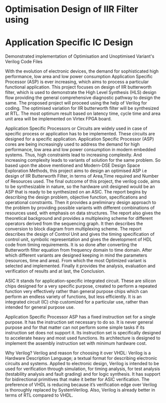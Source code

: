 # Optimisation Design of IIR Filter using
# Application Specific IC Design

Demonstrated implementation of Optimisation and Unoptimised Variant's Verilog Code Files 

With the evolution of electronic devices, the demand for sophisticated
high performance, low area and low power consumption Application Specific
Processor (ASP) is ever increasing, which aims to process a particular functional
application. This project focuses on design of IIR butterworth filter, which is used
to demonstrate the High Level Synthesis (HLS) design flow providing the
general comprehensive diagnostic pathway to design the same. The proposed
project will proceed using the help of Verilog for coding. The optimised variation
for IIR butterworth filter will be synthesized at RTL. The most optimum result
based on latency time, cycle time and area unit area will be implemented on
Virtex FPGA board.

Application Specific Processors or Circuits are widely used in case of specific
process or application has to be implemented. These circuits are designed for a
specific application. Application Specific Processor (ASP) cores are being
increasingly used to address the demand for high performance, low area and low
power consumption in modern embedded systems. Thus, high constraints lead to
increasing complexity. And increasing complexity leads to variants of solution for
the same problem.
So based upon the above mentioned and Modern-DSE Design Space
Exploration Methods, this project aims to design an optimised ASP i.e design of
IIR Butterworth Filter, in terms of Area,Time required and Number of Resources
used.
The final outcome of this project, the verilog code, aims to be synthesizable in
nature, so the hardware unit designed would be an ASP that is ready to be
synthesized on an ASIC.
The report begins by describing the design problem, objective function,
specifications and operational constraints. Then it provides a preliminary design
approach to the problem by providing possible variants with different
combinations of resources used, with emphasis on data structures.
The report also gives the theoretical background and provides a multiplexing
scheme for different operators derived from the sequencing graph. It then
describes the conversion to block diagram from multiplexing scheme. The report
describes the design of Control Unit and gives the timing specification of control
unit, symbolic representation and gives the development of HDL code from
timing requirements. It is so done after converting the Butterworth filter
equation from frequency domain to time domain.
After which different variants are designed keeping in mind the parameters
(resources, time and area). From which the most Optimized variant is selected
and implemented. Finally it provides the analysis, evaluation and verification of
results and at last, the Conclusion.


ASIC
It stands for application-specific integrated circuit. These are silicon chips
designed for a very specific purpose, created to perform a repeated function very
effectively rather than general purpose chips which can perform an endless
variety of functions, but less efficiently. It is an integrated circuit (IC) chip
customized for a particular use, rather than intended for general purpose use.

Application Specific Processor
ASP has a fixed instruction set for a single purpose. It has the instruction set
necessary to do so. It is never general purpose and for that matter can not
perform some simple tasks if its instruction set does not support it. Its
instruction set is specifically designed to accelerate heavy and most used
functions. Its architecture is designed to implement the assembly instruction set
with minimum hardware cost.

Why Verilog?
Verilog and reason for choosing it over VHDL: Verilog is a Hardware
Description Language; a textual format for describing electronic circuits and
systems. Applied to electronic design, Verilog is intended to be used for
verification through simulation, for timing analysis, for test analysis (testability
analysis and fault grading) and for logic synthesis.
It has support for bidirectional primitives that make it better for ASIC
verification. The preference of VHDL is reducing because it’s verification edge
over Verilog is thoroughly replaced by SystemVerilog. Also, Verilog is already
better in terms of RTL compared to VHDL.
